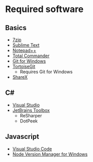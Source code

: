 # Required software

## Basics
- [7zip](https://www.7-zip.org)
- [Sublime Text](https://www.sublimetext.com)
- [Notepad++](https://notepad-plus-plus.org/downloads/)
- [Total Commander](https://www.ghisler.com/download.htm)
- [Git for Windows](https://gitforwindows.org)
- [TortoiseGit](https://tortoisegit.org/download/)
  - Requires Git for Windows
- [ShareX](https://getsharex.com)

## C#
- [Visual Studio](https://visualstudio.microsoft.com)
- [JetBrains Toolbox](https://www.jetbrains.com/toolbox-app/)
  - ReSharper
  - DotPeek

## Javascript
- [Visual Studio Code](https://visualstudio.microsoft.com)
- [Node Version Manager for Windows](https://github.com/coreybutler/nvm-windows)

